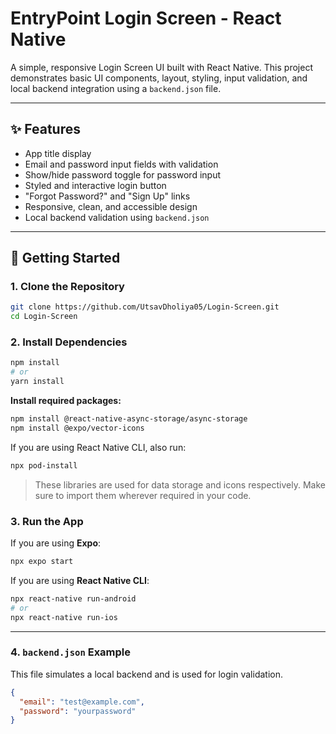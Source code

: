 # EntryPoint Login Screen - React Native

A simple, responsive Login Screen UI built with React Native.
This project demonstrates basic UI components, layout, styling, input validation, and local backend integration using a `backend.json` file.

---

## ✨ Features

* App title display
* Email and password input fields with validation
* Show/hide password toggle for password input
* Styled and interactive login button
* "Forgot Password?" and "Sign Up" links
* Responsive, clean, and accessible design
* Local backend validation using `backend.json`

---

## 🚀 Getting Started

### 1. Clone the Repository

```bash
git clone https://github.com/UtsavDholiya05/Login-Screen.git
cd Login-Screen
```

### 2. Install Dependencies

```bash
npm install
# or
yarn install
```

**Install required packages:**

```bash
npm install @react-native-async-storage/async-storage
npm install @expo/vector-icons
```

If you are using React Native CLI, also run:

```bash
npx pod-install
```

> These libraries are used for data storage and icons respectively. Make sure to import them wherever required in your code.

### 3. Run the App

If you are using **Expo**:

```bash
npx expo start
```

If you are using **React Native CLI**:

```bash
npx react-native run-android
# or
npx react-native run-ios
```

---

### 4. `backend.json` Example

This file simulates a local backend and is used for login validation.

```json
{
  "email": "test@example.com",
  "password": "yourpassword"
}

